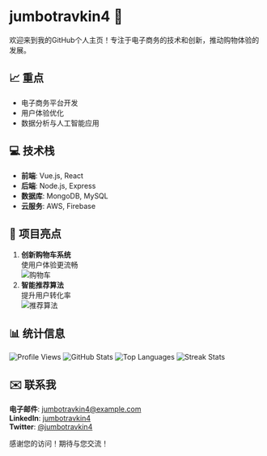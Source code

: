 # jumbotravkin4 👾

欢迎来到我的GitHub个人主页！专注于电子商务的技术和创新，推动购物体验的发展。

## 📈 重点
- 电子商务平台开发
- 用户体验优化
- 数据分析与人工智能应用

## 💻 技术栈
- **前端**: Vue.js, React
- **后端**: Node.js, Express
- **数据库**: MongoDB, MySQL
- **云服务**: AWS, Firebase

## 🌟 项目亮点
1. **创新购物车系统**  
   使用户体验更流畅  
   ![购物车](https://via.placeholder.com/150)
2. **智能推荐算法**  
   提升用户转化率  
   ![推荐算法](https://via.placeholder.com/150)

## 📊 统计信息
![Profile Views](https://komarev.com/ghpvc/?username=jumbotravkin4&label=Profile%20Views&color=blue&style=flat)
![GitHub Stats](https://github-readme-stats.vercel.app/api?username=jumbotravkin4&show_icons=true&theme=radical)
![Top Languages](https://github-readme-stats.vercel.app/api/top-langs/?username=jumbotravkin4&layout=compact&theme=radical)
![Streak Stats](https://streak-stats.demolab.com/?user=jumbotravkin4&theme=radical)

## ✉️ 联系我
**电子邮件**: jumbotravkin4@example.com  
**LinkedIn**: [jumbotravkin4](https://www.linkedin.com/in/jumbotravkin4)  
**Twitter**: [@jumbotravkin4](https://twitter.com/jumbotravkin4)  

感谢您的访问！期待与您交流！